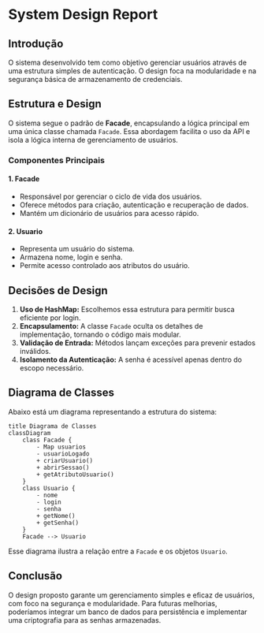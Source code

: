 # System Design Report

## Introdução
O sistema desenvolvido tem como objetivo gerenciar usuários através de uma estrutura simples de autenticação. O design foca na modularidade e na segurança básica de armazenamento de credenciais.

## Estrutura e Design
O sistema segue o padrão de **Facade**, encapsulando a lógica principal em uma única classe chamada `Facade`. Essa abordagem facilita o uso da API e isola a lógica interna de gerenciamento de usuários.

### Componentes Principais
#### 1. **Facade**
- Responsável por gerenciar o ciclo de vida dos usuários.
- Oferece métodos para criação, autenticação e recuperação de dados.
- Mantém um dicionário de usuários para acesso rápido.

#### 2. **Usuario**
- Representa um usuário do sistema.
- Armazena nome, login e senha.
- Permite acesso controlado aos atributos do usuário.

## Decisões de Design
1. **Uso de HashMap:** Escolhemos essa estrutura para permitir busca eficiente por login.
2. **Encapsulamento:** A classe `Facade` oculta os detalhes de implementação, tornando o código mais modular.
3. **Validação de Entrada:** Métodos lançam exceções para prevenir estados inválidos.
4. **Isolamento da Autenticação:** A senha é acessível apenas dentro do escopo necessário.

## Diagrama de Classes
Abaixo está um diagrama representando a estrutura do sistema:

```mermaid
title Diagrama de Classes
classDiagram
    class Facade {
        - Map usuarios
        - usuarioLogado
        + criarUsuario()
        + abrirSessao()
        + getAtributoUsuario()
    }
    class Usuario {
        - nome
        - login
        - senha
        + getNome()
        + getSenha()
    }
    Facade --> Usuario
```

Esse diagrama ilustra a relação entre a `Facade` e os objetos `Usuario`.

## Conclusão
O design proposto garante um gerenciamento simples e eficaz de usuários, com foco na segurança e modularidade. Para futuras melhorias, poderíamos integrar um banco de dados para persistência e implementar uma criptografia para as senhas armazenadas.